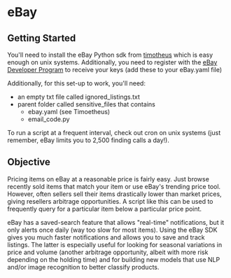# eBay
## Getting Started 
You'll need to install the eBay Python sdk from
[timotheus](https://github.com/timotheus/ebaysdk-python) which is easy enough on
unix systems.  Additionally, you need to register with the [eBay Developer
Program](https://go.developer.ebay.com/) to receive your keys (add these to your
eBay.yaml file)  

Additionally, for this set-up to work, you'll need:  
- an empty txt file called ignored_listings.txt
- parent folder called sensitive_files that contains 
    - ebay.yaml (see Timoetheus)
    - email_code.py 

To run a script at a frequent interval, check out cron on unix systems (just
remember, eBay limits you to 2,500 finding calls a day!). 


## Objective 
Pricing items on eBay at a reasonable price is fairly easy. Just browse recently
sold items that match your item or use eBay's trending price tool. However,
often sellers sell their items drastically lower than market prices, giving
resellers arbitrage opportunities. A script like this can be used to frequently
query for a particular item below a particular price point.  

eBay has a saved-search feature that allows "real-time" notifications, but it
only alerts once daily (way too slow for most items). Using the eBay SDK gives
you much faster notifications and allows you to save and track listings. The
latter is especially useful for looking for seasonal variations in price and
volume (another arbitrage opportunity, albeit with more risk depending on the
holding time) and for building new models that use NLP and/or image recognition
to better classify products.
